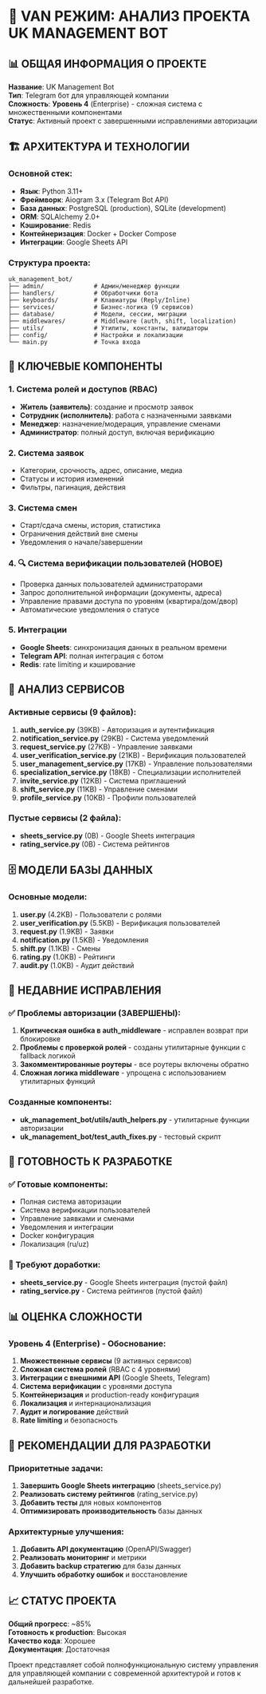 # 🚀 VAN РЕЖИМ: АНАЛИЗ ПРОЕКТА UK MANAGEMENT BOT

## 📊 ОБЩАЯ ИНФОРМАЦИЯ О ПРОЕКТЕ

**Название**: UK Management Bot  
**Тип**: Telegram бот для управляющей компании  
**Сложность**: **Уровень 4** (Enterprise) - сложная система с множественными компонентами  
**Статус**: Активный проект с завершенными исправлениями авторизации  

## 🏗️ АРХИТЕКТУРА И ТЕХНОЛОГИИ

### Основной стек:
- **Язык**: Python 3.11+
- **Фреймворк**: Aiogram 3.x (Telegram Bot API)
- **База данных**: PostgreSQL (production), SQLite (development)
- **ORM**: SQLAlchemy 2.0+
- **Кэширование**: Redis
- **Контейнеризация**: Docker + Docker Compose
- **Интеграции**: Google Sheets API

### Структура проекта:
```
uk_management_bot/
├── admin/              # Админ/менеджер функции
├── handlers/           # Обработчики бота
├── keyboards/          # Клавиатуры (Reply/Inline)
├── services/           # Бизнес-логика (9 сервисов)
├── database/           # Модели, сессии, миграции
├── middlewares/        # Middleware (auth, shift, localization)
├── utils/              # Утилиты, константы, валидаторы
├── config/             # Настройки и локализации
└── main.py             # Точка входа
```

## 🔧 КЛЮЧЕВЫЕ КОМПОНЕНТЫ

### 1. Система ролей и доступов (RBAC)
- **Житель (заявитель)**: создание и просмотр заявок
- **Сотрудник (исполнитель)**: работа с назначенными заявками
- **Менеджер**: назначение/модерация, управление сменами
- **Администратор**: полный доступ, включая верификацию

### 2. Система заявок
- Категории, срочность, адрес, описание, медиа
- Статусы и история изменений
- Фильтры, пагинация, действия

### 3. Система смен
- Старт/сдача смены, история, статистика
- Ограничения действий вне смены
- Уведомления о начале/завершении

### 4. 🔍 Система верификации пользователей (НОВОЕ)
- Проверка данных пользователей администраторами
- Запрос дополнительной информации (документы, адреса)
- Управление правами доступа по уровням (квартира/дом/двор)
- Автоматические уведомления о статусе

### 5. Интеграции
- **Google Sheets**: синхронизация данных в реальном времени
- **Telegram API**: полная интеграция с ботом
- **Redis**: rate limiting и кэширование

## 📁 АНАЛИЗ СЕРВИСОВ

### Активные сервисы (9 файлов):
1. **auth_service.py** (39KB) - Авторизация и аутентификация
2. **notification_service.py** (29KB) - Система уведомлений
3. **request_service.py** (27KB) - Управление заявками
4. **user_verification_service.py** (21KB) - Верификация пользователей
5. **user_management_service.py** (17KB) - Управление пользователями
6. **specialization_service.py** (18KB) - Специализации исполнителей
7. **invite_service.py** (12KB) - Система приглашений
8. **shift_service.py** (11KB) - Управление сменами
9. **profile_service.py** (10KB) - Профили пользователей

### Пустые сервисы (2 файла):
- **sheets_service.py** (0B) - Google Sheets интеграция
- **rating_service.py** (0B) - Система рейтингов

## 🗄️ МОДЕЛИ БАЗЫ ДАННЫХ

### Основные модели:
1. **user.py** (4.2KB) - Пользователи с ролями
2. **user_verification.py** (5.5KB) - Верификация пользователей
3. **request.py** (1.9KB) - Заявки
4. **notification.py** (1.5KB) - Уведомления
5. **shift.py** (1.1KB) - Смены
6. **rating.py** (1.0KB) - Рейтинги
7. **audit.py** (1.0KB) - Аудит действий

## 🔧 НЕДАВНИЕ ИСПРАВЛЕНИЯ

### ✅ Проблемы авторизации (ЗАВЕРШЕНЫ):
1. **Критическая ошибка в auth_middleware** - исправлен возврат при блокировке
2. **Проблемы с проверкой ролей** - созданы утилитарные функции с fallback логикой
3. **Закомментированные роутеры** - все роутеры включены обратно
4. **Сложная логика middleware** - упрощена с использованием утилитарных функций

### Созданные компоненты:
- **uk_management_bot/utils/auth_helpers.py** - утилитарные функции авторизации
- **uk_management_bot/test_auth_fixes.py** - тестовый скрипт

## 🚀 ГОТОВНОСТЬ К РАЗРАБОТКЕ

### ✅ Готовые компоненты:
- Полная система авторизации
- Система верификации пользователей
- Управление заявками и сменами
- Уведомления и интеграции
- Docker конфигурация
- Локализация (ru/uz)

### 🔄 Требуют доработки:
- **sheets_service.py** - Google Sheets интеграция (пустой файл)
- **rating_service.py** - Система рейтингов (пустой файл)

## 📊 ОЦЕНКА СЛОЖНОСТИ

### Уровень 4 (Enterprise) - Обоснование:
1. **Множественные сервисы** (9 активных сервисов)
2. **Сложная система ролей** (RBAC с 4 уровнями)
3. **Интеграции с внешними API** (Google Sheets, Telegram)
4. **Система верификации** с уровнями доступа
5. **Контейнеризация** и production-ready конфигурация
6. **Локализация** и интернационализация
7. **Аудит и логирование** действий
8. **Rate limiting** и безопасность

## 🎯 РЕКОМЕНДАЦИИ ДЛЯ РАЗРАБОТКИ

### Приоритетные задачи:
1. **Завершить Google Sheets интеграцию** (sheets_service.py)
2. **Реализовать систему рейтингов** (rating_service.py)
3. **Добавить тесты** для новых компонентов
4. **Оптимизировать производительность** базы данных

### Архитектурные улучшения:
1. **Добавить API документацию** (OpenAPI/Swagger)
2. **Реализовать мониторинг** и метрики
3. **Добавить backup стратегию** для базы данных
4. **Улучшить обработку ошибок** и восстановление

## 📈 СТАТУС ПРОЕКТА

**Общий прогресс**: ~85%  
**Готовность к production**: Высокая  
**Качество кода**: Хорошее  
**Документация**: Достаточная  

Проект представляет собой полнофункциональную систему управления для управляющей компании с современной архитектурой и готов к дальнейшей разработке.
